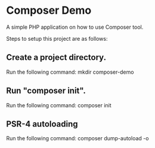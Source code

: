 # Composer Demo

A simple PHP application on how to use Composer tool.

Steps to setup this project are as follows:

## Create a project directory.
Run the following command:
mkdir composer-demo

## Run "composer init".
Run the following command:
composer init

## PSR-4 autoloading
Run the following command:
composer dump-autoload -o
